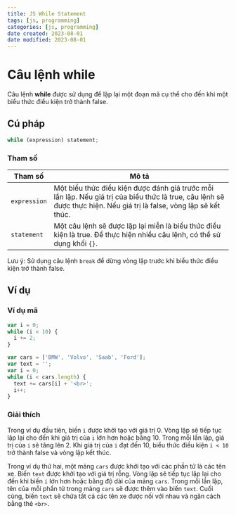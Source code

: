 ```yaml
---
title: JS While Statement
tags: [js, programming]
categories: [js, programming]
date created: 2023-08-01
date modified: 2023-08-01
---
```


# Câu lệnh while

Câu lệnh **while** được sử dụng để lặp lại một đoạn mã cụ thể cho đến khi một biểu thức điều kiện trở thành false.

## Cú pháp

```js
while (expression) statement;
```

### Tham số

| Tham số       | Mô tả                                                                                                                              |
| ------------- | --------------------------------------------------------------------------------------------------------------------------------- |
| `expression`  | Một biểu thức điều kiện được đánh giá trước mỗi lần lặp. Nếu giá trị của biểu thức là true, câu lệnh sẽ được thực hiện. Nếu giá trị là false, vòng lặp sẽ kết thúc. |
| `statement`   | Một câu lệnh sẽ được lặp lại miễn là biểu thức điều kiện là true. Để thực hiện nhiều câu lệnh, có thể sử dụng khối `{}`.                   |

Lưu ý: Sử dụng câu lệnh `break` để dừng vòng lặp trước khi biểu thức điều kiện trở thành false.

## Ví dụ

### Ví dụ mã

```js
var i = 0;
while (i < 10) {
  i += 2;
}
```

```js
var cars = ['BMW', 'Volvo', 'Saab', 'Ford'];
var text = '';
var i = 0;
while (i < cars.length) {
  text += cars[i] + '<br>';
  i++;
}
```

### Giải thích

Trong ví dụ đầu tiên, biến `i` được khởi tạo với giá trị 0. Vòng lặp sẽ tiếp tục lặp lại cho đến khi giá trị của `i` lớn hơn hoặc bằng 10. Trong mỗi lần lặp, giá trị của `i` sẽ tăng lên 2. Khi giá trị của `i` đạt đến 10, biểu thức điều kiện `i < 10` trở thành false và vòng lặp kết thúc.

Trong ví dụ thứ hai, một mảng `cars` được khởi tạo với các phần tử là các tên xe. Biến `text` được khởi tạo với giá trị rỗng. Vòng lặp sẽ tiếp tục lặp lại cho đến khi biến `i` lớn hơn hoặc bằng độ dài của mảng `cars`. Trong mỗi lần lặp, tên của mỗi phần tử trong mảng `cars` sẽ được thêm vào biến `text`. Cuối cùng, biến `text` sẽ chứa tất cả các tên xe được nối với nhau và ngăn cách bằng thẻ `<br>`.

